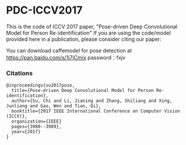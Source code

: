 # PDC-ICCV2017

This is the code of ICCV 2017 paper, "Pose-driven Deep Convolutional Model for Person Re-identification"
If you are using the code/model provided here in a publication, please consider citing our paper:

You can download caffemodel for pose detection at https://pan.baidu.com/s/1i7jCmix password：fxjv

### Citations

    @inproceedings{su2017pose,
      title={Pose-driven Deep Convolutional Model for Person Re-identification},
      author={Su, Chi and Li, Jianing and Zhang, Shiliang and Xing, Junliang and Gao, Wen and Tian, Qi},
      booktitle={2017 IEEE International Conference on Computer Vision (ICCV)},
      organization={IEEE}
      pages={3980--3989},
      year={2017}
    }
    
